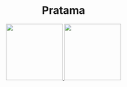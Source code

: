 <div align="center">
  <h1>Pratama</h1>
</div>


<div align="center">
  <a href="https://github.com/rstsfyn">
  <img height="150em" src="https://github-readme-stats.vercel.app/api/top-langs/?username=Pratamarizki22&layout=compact&langs_count=20&theme=dracula"/>
  <img height="150em" src="https://github-readme-stats.vercel.app/api?username=Pratamarizki22&show_icons=true&theme=dracula&include_all_commits=true&count_private=true"/>
</div>
